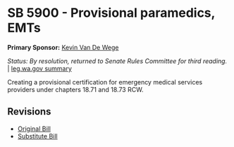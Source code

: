 # SB 5900 - Provisional paramedics, EMTs
**Primary Sponsor:** [Kevin Van De Wege](/person/leg/kevin.vandewege.md)

*Status: By resolution, returned to Senate Rules Committee for third reading.* | [leg.wa.gov summary](https://app.leg.wa.gov/billsummary?BillNumber=5900&Year=2021)

Creating a provisional certification for emergency medical services providers under chapters 18.71 and 18.73 RCW.

## Revisions
* [Original Bill](1/)
* [Substitute Bill](S/)